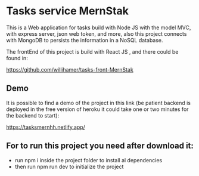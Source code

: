 # Tasks service MernStak 

This is a Web application for tasks build with Node JS with the model MVC, with express server, json web token, and more, also this project connects with MongoDB to persists the information in a NoSQL database.

The frontEnd of this project is build with React JS , and there could be found in:

https://github.com/willihamer/tasks-front-MernStak


## Demo

It is possible to find a demo of the project in this link (be patient backend is deployed in the free version of heroku it could take one or two minutes for the backend to start):

https://tasksmernhh.netlify.app/
## For to run this project you need after download it:

- run npm i inside the project folder to install al dependencies
- then run npm run dev to initialize the project